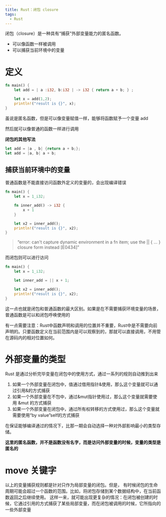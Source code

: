 ```yaml
---
title: Rust：闭包 closure
tags:
  - Rust
---
```


闭包（closure）是一种具有“捕获”外部变量能力的匿名函数。

- 可以像函数一样被调用
- 可以捕获当前环境中的变量

# 定义

```Rust
fn main() {
    let add = | a :i32, b:i32 | -> i32 { return a + b; } ;

    let x = add(1,2);
    println!("result is {}", x);
}
```

虽说是匿名函数，但是可以像变量赋值一样，能够将函数赋予一个变量 add

然后就可以像普通的函数一样进行调用

**闭包的其他写法**

```rust
let add = |a , b| {return a + b;};
let add = |a, b| a + b;
```

## 捕获当前环境中的变量

普通函数是不能直接访问函数外定义的变量的，会出现编译错误

```rust
fn main() {
    let x = 1_i32;

    fn inner_add() -> i32 {
        x + 1
    }

    let x2 = inner_add();
    println!("result is {}", x2);
}
```

> “error: can't capture dynamic environment in a fn item; use the || { ... } closure form instead [E0434]”

而闭包则可以进行访问

```rust
fn main() {
    let x = 1_i32;

    let inner_add = || x + 1;

    let x2 = inner_add();
    println!("result is {}", x2);
}
```

这一点也就是闭包和普通函数的最大区别。如果是在不需要捕获环境变量的场景，普通函数是可以和闭包呼唤使用的

有一点需要注意：Rust中函数声明和调用的位置并不重要，Rust中是不需要向前声明的。只要函数定义在当前范围内是可以观察到的，那就可以直接调用，不用管在源码内的相对位置如何。

# 外部变量的类型

Rust 是通过分析完毕变量在闭包中的使用方式，通过一系列的规则自动推到出来

1. 如果一个外部变量在闭包中，值通过借用指针&使用，那么这个变量就可以通过引用&的方式捕获
2. 如果一个外部变量在不包中，通过&mut指针使用过，那么这个变量就需要使用 &mut 的方式捕获
3. 如果一个外部变量在闭包中，通过所有权转移的方式使用过，那么这个变量就需要使用“by value”self的方式捕获

在保证能够编译通过的情况下，比那一期会自动选择一种对外部影响最小的类型存储。

**这里的匿名函数，并不是函数没有名字，而是访问外部变量的时候，变量的类型是匿名的**

# move 关键字

以上的变量捕获规则都是针对只作为局部变量的闭包。但是， 有时候闭包的生命周期可能会超过一个函数的范围。比如，将闭包存储到某个数据结构中，在当前函数返回之后继续使用。
这样一来，就可能出现更复杂的情况：在闭包被创建的时候，它通过引用的方式捕获了某些局部变量，而在闭包被调用的时候，它所指向的一些外部变量









  